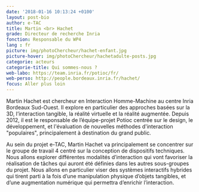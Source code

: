 ```yaml
---
date: '2018-01-16 10:13:24 +0100'
layout: post-bio
author: e-TAC
title: Martin <br> Hachet
grade: Directeur de recherche Inria
fonction: Responsable du WP4
lang : fr
picture: img/photoChercheur/hachet-enfant.jpg
picture-hover: img/photoChercheur/hachetadulte-posts.jpg
categorie: acteurs
categorie-title: Qui sommes-nous ?
web-labo: https://team.inria.fr/potioc/fr/
web-perso: http://people.bordeaux.inria.fr/hachet/
focus: Aller plus loin
---
```



Martin Hachet est chercheur en Interaction Homme-Machine au centre Inria Bordeaux Sud-Ouest. Il explore en particulier des approches basées sur la 3D, l’interaction tangible, la réalité virtuelle et la réalité augmentée. Depuis 2012, il est le responsable de l’équipe-projet Potioc centrée sur le design, le développement, et l'évaluation de nouvelles méthodes d'interaction "populaires", principalement à destination du grand public.  


Au sein du projet e-TAC, Martin Hachet va principalement se concentrer sur le groupe de travail 4 centré sur la conception de dispositifs techniques. Nous allons explorer différentes modalités d’interaction qui vont favoriser la réalisation de tâches qui auront été définies dans les autres sous-groupes du projet. Nous allons en particulier viser des systèmes interactifs hybrides qui tirent parti à la fois d’une manipulation physique d’objets tangibles, et d’une augmentation numérique qui permettra d’enrichir l’interaction.  


